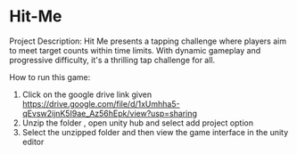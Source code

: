 # Hit-Me
Project Description:
Hit Me presents a tapping challenge where players aim to meet target counts within time limits. With dynamic gameplay and progressive difficulty, it's a thrilling tap challenge for all.

How to run this game:
1. Click on the google drive link given
   https://drive.google.com/file/d/1xUmhha5-qEvsw2ijnK5I9ae_Az56hEpk/view?usp=sharing
2. Unzip the folder , open unity hub and select add project option
3. Select the unzipped folder and then view the game interface in the unity 
   editor
